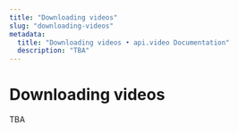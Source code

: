 ```yaml
---
title: "Downloading videos"
slug: "downloading-videos"
metadata: 
  title: "Downloading videos • api.video Documentation"
  description: "TBA"
---
```


Downloading videos
==========

TBA